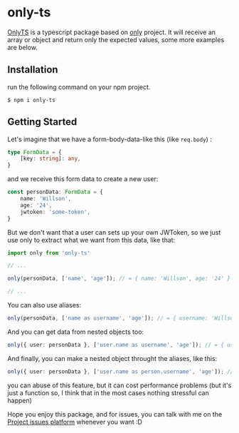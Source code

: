 # only-ts
[OnlyTS](https://github.com/DaviMendesDev/only-ts) is a typescript package based on [only](https://github.com/tj/node-only) project. It will receive an array or object and return only the expected values, some more examples are below.

## Installation
run the following command on your npm project.

    $ npm i only-ts

## Getting Started
Let's imagine that we have a form-body-data-like this (like `req.body`) :

```ts
type FormData = {
    [key: string]: any,
}
```
and we receive this form data to create a new user:
```ts
const personData: FormData = {
    name: 'Willson',
    age: '24',
    jwtoken: 'some-token',
}
```
But we don't want that a user can sets up your own JWToken, so we just use only to extract what we want from this data, like that:

```ts
import only from 'only-ts'

// ...

only(personData, ['name', 'age']); // = { name: 'Willson', age: '24' }

// ...
```

You can also use aliases:
```ts
only(personData, ['name as username', 'age']); // = { username: 'Willson', age: '24' }
```

And you can get data from nested objects too:
```ts
only({ user: personData }, ['user.name as username', 'age']); // = { username: 'Willson', age: '24' }
```

And finally, you can make a nested object throught the aliases, like this:

```ts
only({ user: personData }, ['user.name as person.username', 'age']); // = { person: { username: 'Willson' }, age: '24' }
```

you can abuse of this feature, but it can cost performance problems (but it's just a function so, I think that in the most cases nothing stressful can happen)

Hope you enjoy this package, and for issues, you can talk with me on the [Project issues platform](https://github.com/DaviMendesDev/only-ts/issues) whenever you want :D